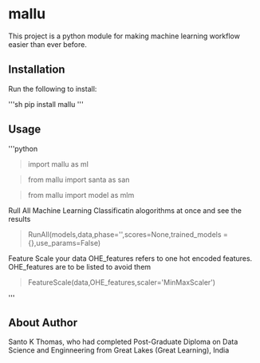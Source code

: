 # mallu

This project is a python module for making machine learning workflow easier than ever before.

## Installation

Run the following to install:

'''sh
pip install mallu
'''

## Usage

'''python
> import mallu as ml

> from mallu import santa as san

> from mallu import model as mlm

Rull All Machine Learning Classificatin alogorithms at once and see the results

> RunAll(models,data,phase='',scores=None,trained_models = {},use_params=False)

Feature Scale your data OHE_features refers to one hot encoded features. OHE_features are to be listed to avoid them

> FeatureScale(data,OHE_features,scaler='MinMaxScaler')


'''

## About Author

Santo K Thomas, who had completed Post-Graduate Diploma on Data Science and Enginneering from Great Lakes (Great Learning), India

